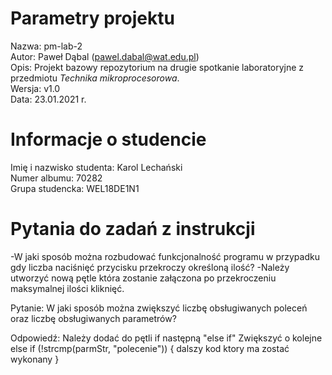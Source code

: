 # Parametry projektu

Nazwa: pm-lab-2  
Autor: Paweł Dąbal (pawel.dabal@wat.edu.pl)  
Opis: Projekt bazowy repozytorium na drugie spotkanie laboratoryjne z przedmiotu _Technika mikroprocesorowa_.  
Wersja: v1.0  
Data: 23.01.2021 r.

# Informacje o studencie

Imię i nazwisko studenta: Karol Lechański  
Numer albumu: 70282  
Grupa studencka: WEL18DE1N1

# Pytania do zadań z instrukcji
-W jaki sposób można rozbudować funkcjonalność programu w przypadku gdy liczba naciśnięć przycisku przekroczy określoną ilość?
-Należy utworzyć nową pętle która zostanie załączona po przekroczeniu maksymalnej ilości kliknięć.

Pytanie: W jaki sposób można zwiększyć liczbę obsługiwanych poleceń oraz liczbę obsługiwanych parametrów?

Odpowiedź: Należy dodać do pętli if następną "else if" 
Zwiększyć o kolejne else if (!strcmp(parmStr, "polecenie"))
{
    dalszy kod ktory ma zostać wykonany 
}

